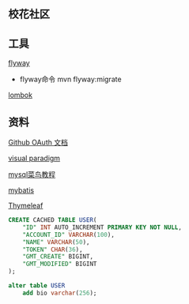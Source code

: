 ## 校花社区

## 工具
[flyway](https://flywaydb.org/getstarted/firststeps/maven)

- flyway命令 mvn flyway:migrate

[lombok](https://projectlombok.org/setup/maven)

## 资料
[Github OAuth 文档](https://developer.github.com/apps/building-oauth-apps/creating-an-oauth-app/)

[visual paradigm](https://www.visual-paradigm.com/cn/)

[mysql菜鸟教程](https://www.runoob.com/mysql/mysql-update-query.html)

[mybatis](http://mybatis.org/spring-boot-starter/mybatis-spring-boot-autoconfigure/)

[Thymeleaf](https://www.thymeleaf.org/doc/tutorials/3.0/usingthymeleaf.html#setting-attribute-values)



```SQL
CREATE CACHED TABLE USER(
    "ID" INT AUTO_INCREMENT PRIMARY KEY NOT NULL,
    "ACCOUNT_ID" VARCHAR(100),
    "NAME" VARCHAR(50),
    "TOKEN" CHAR(36),
    "GMT_CREATE" BIGINT,
    "GMT_MODIFIED" BIGINT
);

alter table USER
	add bio varchar(256);

```



